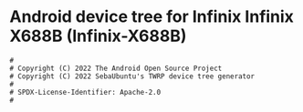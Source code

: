 # Android device tree for Infinix Infinix X688B (Infinix-X688B)

```
#
# Copyright (C) 2022 The Android Open Source Project
# Copyright (C) 2022 SebaUbuntu's TWRP device tree generator
#
# SPDX-License-Identifier: Apache-2.0
#
```
